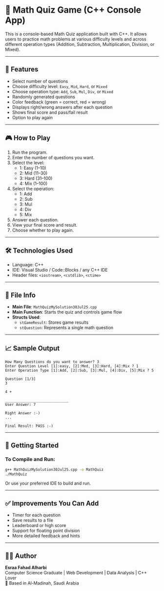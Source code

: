 # 🧠 Math Quiz Game (C++ Console App)

This is a console-based Math Quiz application built with C++. It allows users to practice math problems at various difficulty levels and across different operation types (Addition, Subtraction, Multiplication, Division, or Mixed).

---

## 📌 Features

- Select number of questions
- Choose difficulty level: `Easy`, `Mid`, `Hard`, or `Mixed`
- Choose operation type: `Add`, `Sub`, `Mul`, `Div`, or `Mixed`
- Randomly generated questions
- Color feedback (green = correct, red = wrong)
- Displays right/wrong answers after each question
- Shows final score and pass/fail result
- Option to play again

---

## 🎮 How to Play

1. Run the program.
2. Enter the number of questions you want.
3. Select the level:
   - 1: Easy (1–10)
   - 2: Mid (11–30)
   - 3: Hard (31–100)
   - 4: Mix (1–100)
4. Select the operation:
   - 1: Add
   - 2: Sub
   - 3: Mul
   - 4: Div
   - 5: Mix
5. Answer each question.
6. View your final score and result.
7. Choose whether to play again.

---

## 🛠️ Technologies Used

- Language: C++
- IDE: Visual Studio / Code::Blocks / any C++ IDE
- Header files: `<iostream>`, `<cstdlib>`, `<ctime>`

---

## 📂 File Info

- **Main File**: `MathQuizMySolution30Jul25.cpp`
- **Main Function**: Starts the quiz and controls game flow
- **Structs Used**:
  - `stGameResult`: Stores game results
  - `stQuestion`: Represents a single math question

---

## 📈 Sample Output

```
How Many Questions do you want to answer? 3
Enter Question Level [1]:easy, [2]:Med, [3]:Hard, [4]:Mix ? 1
Enter Operation Type [1]:Add, [2]:Sub, [3]:Mul, [4]:Div, [5]:Mix ? 5

Question [1/3]
3

4 +

_____________________________
User Answer: 7

Right Answer :-)
...

Final Result: PASS :-)
```

---

## 🚀 Getting Started

### To Compile and Run:

```bash
g++ MathQuizMySolution30Jul25.cpp -o MathQuiz
./MathQuiz
```

Or use your preferred IDE to build and run.

---

## ✅ Improvements You Can Add

- Timer for each question
- Save results to a file
- Leaderboard or high score
- Support for floating point division
- More detailed feedback and hints

---

## 👩‍💻 Author

**Esraa Fahad Alharbi**  
Computer Science Graduate | Web Development | Data Analysis | C++ Lover  
📍 Based in Al-Madinah, Saudi Arabia
